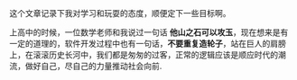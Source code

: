 这个文章记录下我对学习和玩耍的态度，顺便定下一些目标啊。

上高中的时候，一位数学老师和我说过一句话 **他山之石可以攻玉**，现在想来是有一定的道理的，软件开发过程中也有一句话，**不要重复造轮子**，站在巨人的肩膀上，在滚滚历史长河中，我们都是匆匆的过客，正常的逻辑应该是顺应时代的潮流，做好自己，尽自己的力量推动社会向前.
